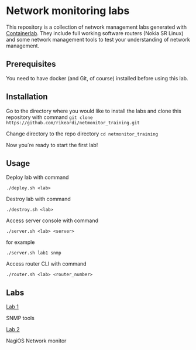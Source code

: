 # Network monitoring labs

This repository is a collection of network management labs generated with [Containerlab](https://containerlab.dev/). They include full working software routers (Nokia SR Linux) and some network management tools to test your understanding of network management.
## Prerequisites
You need to have docker (and Git, of course) installed before using this lab.

## Installation
Go to the directory where you would like to install the labs and clone this repository with command `git clone https://github.com/rikeardi/netmonitor_training.git`

Change directory to the repo directory `cd netmonitor_training`

Now you´re ready to start the first lab!

## Usage

Deploy lab with command
```
./deploy.sh <lab>
```
Destroy lab with command
```
./destroy.sh <lab>
```

Access server console with command
```
./server.sh <lab> <server>
```
for example
```
./server.sh lab1 snmp
```

Access router CLI with command
```
./router.sh <lab> <router_number>
```

## Labs

[Lab 1](lab1/lab1.md)

SNMP tools

[Lab 2](lab2/lab2.md)

NagiOS Network monitor